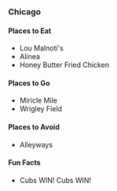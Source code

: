 ### Chicago

#### Places to Eat
- Lou Malnoti's
- Alinea
- Honey Butter Fried Chicken

#### Places to Go
- Miricle Mile
- Wrigley Field

#### Places to Avoid
- Alleyways

#### Fun Facts
- Cubs WIN! Cubs WIN!

